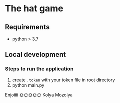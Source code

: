 # The hat game

## Requirements

- python > 3.7

## Local development

### Steps to run the application

1. create `.token` with your token file in root directory
1. python main.py


Enjoiiii 🌞🌞🌞🌞🌞
Kolya Mozolya